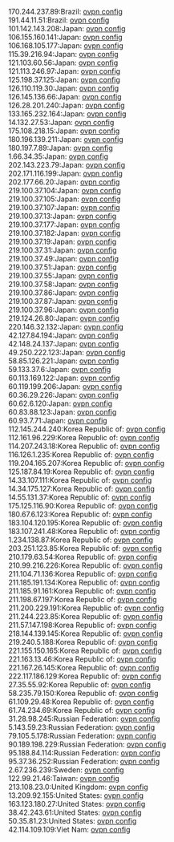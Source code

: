 170.244.237.89:Brazil: [ovpn config](vpn/170_244_237_89.ovpn)  
191.44.11.51:Brazil: [ovpn config](vpn/191_44_11_51.ovpn)  
101.142.143.208:Japan: [ovpn config](vpn/101_142_143_208.ovpn)  
106.155.160.141:Japan: [ovpn config](vpn/106_155_160_141.ovpn)  
106.168.105.177:Japan: [ovpn config](vpn/106_168_105_177.ovpn)  
115.39.216.94:Japan: [ovpn config](vpn/115_39_216_94.ovpn)  
121.103.60.56:Japan: [ovpn config](vpn/121_103_60_56.ovpn)  
121.113.246.97:Japan: [ovpn config](vpn/121_113_246_97.ovpn)  
125.198.37.125:Japan: [ovpn config](vpn/125_198_37_125.ovpn)  
126.110.119.30:Japan: [ovpn config](vpn/126_110_119_30.ovpn)  
126.145.136.66:Japan: [ovpn config](vpn/126_145_136_66.ovpn)  
126.28.201.240:Japan: [ovpn config](vpn/126_28_201_240.ovpn)  
133.165.232.164:Japan: [ovpn config](vpn/133_165_232_164.ovpn)  
14.132.27.53:Japan: [ovpn config](vpn/14_132_27_53.ovpn)  
175.108.218.15:Japan: [ovpn config](vpn/175_108_218_15.ovpn)  
180.196.139.211:Japan: [ovpn config](vpn/180_196_139_211.ovpn)  
180.197.7.89:Japan: [ovpn config](vpn/180_197_7_89.ovpn)  
1.66.34.35:Japan: [ovpn config](vpn/1_66_34_35.ovpn)  
202.143.223.79:Japan: [ovpn config](vpn/202_143_223_79.ovpn)  
202.171.116.199:Japan: [ovpn config](vpn/202_171_116_199.ovpn)  
202.177.66.20:Japan: [ovpn config](vpn/202_177_66_20.ovpn)  
219.100.37.104:Japan: [ovpn config](vpn/219_100_37_104.ovpn)  
219.100.37.105:Japan: [ovpn config](vpn/219_100_37_105.ovpn)  
219.100.37.107:Japan: [ovpn config](vpn/219_100_37_107.ovpn)  
219.100.37.13:Japan: [ovpn config](vpn/219_100_37_13.ovpn)  
219.100.37.177:Japan: [ovpn config](vpn/219_100_37_177.ovpn)  
219.100.37.182:Japan: [ovpn config](vpn/219_100_37_182.ovpn)  
219.100.37.19:Japan: [ovpn config](vpn/219_100_37_19.ovpn)  
219.100.37.31:Japan: [ovpn config](vpn/219_100_37_31.ovpn)  
219.100.37.49:Japan: [ovpn config](vpn/219_100_37_49.ovpn)  
219.100.37.51:Japan: [ovpn config](vpn/219_100_37_51.ovpn)  
219.100.37.55:Japan: [ovpn config](vpn/219_100_37_55.ovpn)  
219.100.37.58:Japan: [ovpn config](vpn/219_100_37_58.ovpn)  
219.100.37.86:Japan: [ovpn config](vpn/219_100_37_86.ovpn)  
219.100.37.87:Japan: [ovpn config](vpn/219_100_37_87.ovpn)  
219.100.37.96:Japan: [ovpn config](vpn/219_100_37_96.ovpn)  
219.124.26.80:Japan: [ovpn config](vpn/219_124_26_80.ovpn)  
220.146.32.132:Japan: [ovpn config](vpn/220_146_32_132.ovpn)  
42.127.84.194:Japan: [ovpn config](vpn/42_127_84_194.ovpn)  
42.148.24.137:Japan: [ovpn config](vpn/42_148_24_137.ovpn)  
49.250.222.123:Japan: [ovpn config](vpn/49_250_222_123.ovpn)  
58.85.126.221:Japan: [ovpn config](vpn/58_85_126_221.ovpn)  
59.133.37.6:Japan: [ovpn config](vpn/59_133_37_6.ovpn)  
60.113.169.122:Japan: [ovpn config](vpn/60_113_169_122.ovpn)  
60.119.199.206:Japan: [ovpn config](vpn/60_119_199_206.ovpn)  
60.36.29.226:Japan: [ovpn config](vpn/60_36_29_226.ovpn)  
60.62.6.120:Japan: [ovpn config](vpn/60_62_6_120.ovpn)  
60.83.88.123:Japan: [ovpn config](vpn/60_83_88_123.ovpn)  
60.93.7.71:Japan: [ovpn config](vpn/60_93_7_71.ovpn)  
112.145.244.240:Korea Republic of: [ovpn config](vpn/112_145_244_240.ovpn)  
112.161.96.229:Korea Republic of: [ovpn config](vpn/112_161_96_229.ovpn)  
114.207.243.18:Korea Republic of: [ovpn config](vpn/114_207_243_18.ovpn)  
116.126.1.235:Korea Republic of: [ovpn config](vpn/116_126_1_235.ovpn)  
119.204.165.207:Korea Republic of: [ovpn config](vpn/119_204_165_207.ovpn)  
125.187.84.19:Korea Republic of: [ovpn config](vpn/125_187_84_19.ovpn)  
14.33.107.111:Korea Republic of: [ovpn config](vpn/14_33_107_111.ovpn)  
14.34.175.127:Korea Republic of: [ovpn config](vpn/14_34_175_127.ovpn)  
14.55.131.37:Korea Republic of: [ovpn config](vpn/14_55_131_37.ovpn)  
175.125.116.90:Korea Republic of: [ovpn config](vpn/175_125_116_90.ovpn)  
180.67.6.123:Korea Republic of: [ovpn config](vpn/180_67_6_123.ovpn)  
183.104.120.195:Korea Republic of: [ovpn config](vpn/183_104_120_195.ovpn)  
183.107.241.48:Korea Republic of: [ovpn config](vpn/183_107_241_48.ovpn)  
1.234.138.87:Korea Republic of: [ovpn config](vpn/1_234_138_87.ovpn)  
203.251.123.85:Korea Republic of: [ovpn config](vpn/203_251_123_85.ovpn)  
210.179.63.54:Korea Republic of: [ovpn config](vpn/210_179_63_54.ovpn)  
210.99.216.226:Korea Republic of: [ovpn config](vpn/210_99_216_226.ovpn)  
211.104.71.136:Korea Republic of: [ovpn config](vpn/211_104_71_136.ovpn)  
211.185.191.134:Korea Republic of: [ovpn config](vpn/211_185_191_134.ovpn)  
211.185.91.161:Korea Republic of: [ovpn config](vpn/211_185_91_161.ovpn)  
211.198.67.197:Korea Republic of: [ovpn config](vpn/211_198_67_197.ovpn)  
211.200.229.191:Korea Republic of: [ovpn config](vpn/211_200_229_191.ovpn)  
211.244.223.85:Korea Republic of: [ovpn config](vpn/211_244_223_85.ovpn)  
211.57.147.198:Korea Republic of: [ovpn config](vpn/211_57_147_198.ovpn)  
218.144.139.145:Korea Republic of: [ovpn config](vpn/218_144_139_145.ovpn)  
219.240.5.188:Korea Republic of: [ovpn config](vpn/219_240_5_188.ovpn)  
221.155.150.165:Korea Republic of: [ovpn config](vpn/221_155_150_165.ovpn)  
221.163.13.46:Korea Republic of: [ovpn config](vpn/221_163_13_46.ovpn)  
221.167.26.145:Korea Republic of: [ovpn config](vpn/221_167_26_145.ovpn)  
222.117.186.129:Korea Republic of: [ovpn config](vpn/222_117_186_129.ovpn)  
27.35.55.92:Korea Republic of: [ovpn config](vpn/27_35_55_92.ovpn)  
58.235.79.150:Korea Republic of: [ovpn config](vpn/58_235_79_150.ovpn)  
61.109.29.48:Korea Republic of: [ovpn config](vpn/61_109_29_48.ovpn)  
61.74.234.69:Korea Republic of: [ovpn config](vpn/61_74_234_69.ovpn)  
31.28.98.245:Russian Federation: [ovpn config](vpn/31_28_98_245.ovpn)  
5.143.59.23:Russian Federation: [ovpn config](vpn/5_143_59_23.ovpn)  
79.105.5.178:Russian Federation: [ovpn config](vpn/79_105_5_178.ovpn)  
90.189.198.229:Russian Federation: [ovpn config](vpn/90_189_198_229.ovpn)  
95.188.84.114:Russian Federation: [ovpn config](vpn/95_188_84_114.ovpn)  
95.37.36.252:Russian Federation: [ovpn config](vpn/95_37_36_252.ovpn)  
2.67.236.239:Sweden: [ovpn config](vpn/2_67_236_239.ovpn)  
122.99.21.46:Taiwan: [ovpn config](vpn/122_99_21_46.ovpn)  
213.108.23.0:United Kingdom: [ovpn config](vpn/213_108_23_0.ovpn)  
13.209.92.155:United States: [ovpn config](vpn/13_209_92_155.ovpn)  
163.123.180.27:United States: [ovpn config](vpn/163_123_180_27.ovpn)  
38.42.243.61:United States: [ovpn config](vpn/38_42_243_61.ovpn)  
50.35.81.23:United States: [ovpn config](vpn/50_35_81_23.ovpn)  
42.114.109.109:Viet Nam: [ovpn config](vpn/42_114_109_109.ovpn)  
